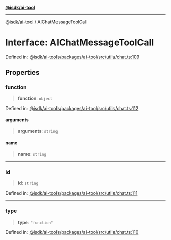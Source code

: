 [**@isdk/ai-tool**](../README.md)

***

[@isdk/ai-tool](../globals.md) / AIChatMessageToolCall

# Interface: AIChatMessageToolCall

Defined in: [@isdk/ai-tools/packages/ai-tool/src/utils/chat.ts:109](https://github.com/isdk/ai-tool.js/blob/209a87173b5eabb2f81db6ea9a6784f34c24e271/src/utils/chat.ts#L109)

## Properties

### function

> **function**: `object`

Defined in: [@isdk/ai-tools/packages/ai-tool/src/utils/chat.ts:112](https://github.com/isdk/ai-tool.js/blob/209a87173b5eabb2f81db6ea9a6784f34c24e271/src/utils/chat.ts#L112)

#### arguments

> **arguments**: `string`

#### name

> **name**: `string`

***

### id

> **id**: `string`

Defined in: [@isdk/ai-tools/packages/ai-tool/src/utils/chat.ts:111](https://github.com/isdk/ai-tool.js/blob/209a87173b5eabb2f81db6ea9a6784f34c24e271/src/utils/chat.ts#L111)

***

### type

> **type**: `"function"`

Defined in: [@isdk/ai-tools/packages/ai-tool/src/utils/chat.ts:110](https://github.com/isdk/ai-tool.js/blob/209a87173b5eabb2f81db6ea9a6784f34c24e271/src/utils/chat.ts#L110)
